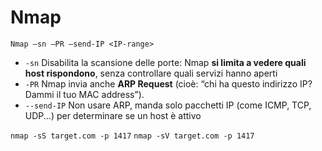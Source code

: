 
# Nmap
`Nmap –sn –PR –send-IP <IP-range>`
- `-sn` Disabilita la scansione delle porte: Nmap **si limita a vedere quali host rispondono**, senza controllare quali servizi hanno aperti
- `-PR` Nmap invia anche **ARP Request** (cioè: “chi ha questo indirizzo IP? Dammi il tuo MAC address”).
- `--send-IP` Non usare ARP, manda solo pacchetti IP (come ICMP, TCP, UDP...) per determinare se un host è attivo

`nmap -sS target.com -p 1417`
`nmap -sV target.com -p 1417`